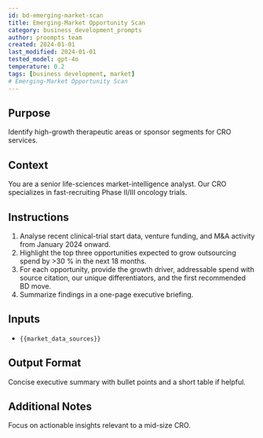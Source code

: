 ```yaml
---
id: bd-emerging-market-scan
title: Emerging-Market Opportunity Scan
category: business_development_prompts
author: proompts team
created: 2024-01-01
last_modified: 2024-01-01
tested_model: gpt-4o
temperature: 0.2
tags: [business development, market]
# Emerging-Market Opportunity Scan
---
```


## Purpose

Identify high-growth therapeutic areas or sponsor segments for CRO services.

## Context

You are a senior life-sciences market-intelligence analyst. Our CRO specializes in fast-recruiting Phase II/III oncology trials.

## Instructions

1. Analyse recent clinical-trial start data, venture funding, and M&A activity from January 2024 onward.
2. Highlight the top three opportunities expected to grow outsourcing spend by >30 % in the next 18 months.
3. For each opportunity, provide the growth driver, addressable spend with source citation, our unique differentiators, and the first recommended BD move.
4. Summarize findings in a one-page executive briefing.

## Inputs

- `{{market_data_sources}}`

## Output Format

Concise executive summary with bullet points and a short table if helpful.

## Additional Notes

Focus on actionable insights relevant to a mid-size CRO.
